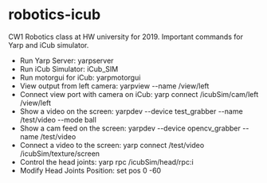 # robotics-icub
CW1 Robotics class at HW university for 2019. 
Important commands for Yarp and iCub simulator. 
- Run Yarp Server: 
yarpserver 
- Run iCub Simulator: 
iCub_SIM 
- Run motorgui for iCub: 
yarpmotorgui 
- View output from left camera: 
yarpview --name /view/left 
- Connect view port with camera on iCub: 
yarp connect /icubSim/cam/left /view/left 
- Show a video on the screen: 
yarpdev --device test_grabber --name /test/video --mode ball 
- Show a cam feed on the screen: 
yarpdev --device opencv_grabber --name /test/video 
- Connect a video to the screen: 
yarp connect /test/video /icubSim/texture/screen 
- Control the head joints: 
yarp rpc /icubSim/head/rpc:i
- Modify Head Joints Position: 
set pos 0 -60 

